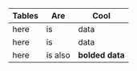 | Tables        | Are           | Cool  |
| ------------- | ------------- | ----- |
| here          | is            | data  |
| here          | is            | data  |
| here | is also | **bolded data** |
